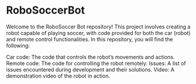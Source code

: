 # RoboSoccerBot

Welcome to the RoboSoccer Bot repository! This project involves creating a robot capable of playing soccer, with code provided for both the car (robot) and remote control functionalities. In this repository, you will find the following:

Car code: The code that controls the robot’s movements and actions.
Remote code: The code for controlling the robot remotely.
Issues: A list of issues encountered during development and their solutions.
Video: A demonstration video of the robot in action.
